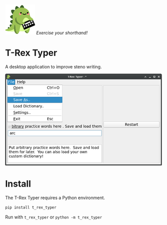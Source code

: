![T-Rex](t_rex_typer/resources/trex_w_board_96.png) *Exercise your shorthand!*

# T-Rex Typer
A desktop application to improve steno writing.

![The T-Rex Typer](t_rex_typer/resources/screenshot.png)

# Install
The T-Rex Typer requires a Python environment.

```python
pip install t_rex_typer
```

Run with `t_rex_typer` or `python -m t_rex_typer`
